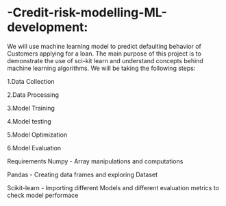 # -Credit-risk-modelling-ML-development:
We will use machine learning model to predict defaulting behavior of Customers applying for a loan. The main purpose of this project is to demonstrate the use of sci-kit learn and understand concepts behind machine learning algorithms. We will be taking the following steps:

1.Data Collection

2.Data Processing

3.Model Training

4.Model testing

5.Model Optimization

6.Model Evaluation

Requirements
Numpy - Array manipulations and computations

Pandas - Creating data frames and exploring Dataset

Scikit-learn - Importing different Models and different evaluation metrics to check model performace
